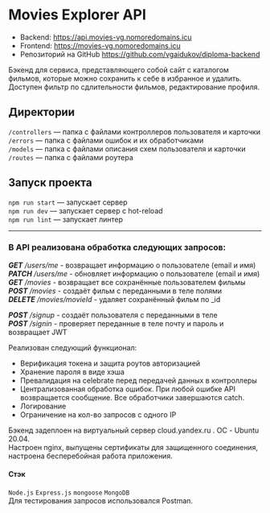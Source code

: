 # Movies Explorer API
- Backend: https://api.movies-vg.nomoredomains.icu  
- Frontend: https://movies-vg.nomoredomains.icu  
- Репозиторий на GitHub https://github.com/vgaidukov/diploma-backend

Бэкенд для сервиса, представляющего собой сайт с каталогом фильмов, которые можно сохранить к себе в избранное и удалить.
Доступен фильтр по сдлительности фильмов, редактирование профиля.

## Директории

`/controllers` — папка с файлами контроллеров пользователя и карточки   
`/errors` — папка с файлами ошибок и их обработчиками  
`/models` — папка с файлами описания схем пользователя и карточки  
`/routes` — папка с файлами роутера  

## Запуск проекта

`npm run start` — запускает сервер   
`npm run dev` — запускает сервер с hot-reload  
`npm run lint` — запускает линтер
____
### В API реализована обработка следующих запросов:

***GET*** */users/me* - возвращает информацию о пользователе (email и имя)  
***PATCH*** */users/me* - обновляет информацию о пользователе (email и имя)  
***GET*** */movies* - возвращает все сохранённые пользователем фильмы  
***POST*** */movies* - создаёт фильм с переданными в теле полями  
***DELETE*** */movies/movieId* - удаляет сохранённый фильм по _id

***POST*** */signup* - создаёт пользователя с переданными в теле  
***POST*** */signin* - проверяет переданные в теле почту и пароль и возвращает JWT

Реализован следующий функционал:
- Верификация токена и защита роутов авторизацией
- Хранение пароля в виде хэша
- Превалидация на celebrate перед передачей данных в контроллеры
- Централизованная обработка ошибок. При любой ошибке API возвращается сообщение. Все обработчики завершаются catch.
- Логирование
- Ограничение на кол-во запросов с одного IP  

Бэкенд задеплоен на виртуальный сервер cloud.yandex.ru . ОС - Ubuntu 20.04.  
Настроен nginx, выпущены сертификаты для защищенного соединения, настроена бесперебойная работа приложения.

#### Стэк
`Node.js` `Express.js` `mongoose` `MongoDB`  
Для тестирования запросов использовался Postman.
